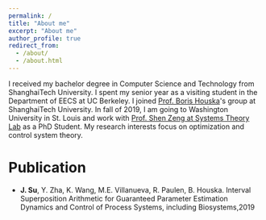 ```yaml
---
permalink: /
title: "About me"
excerpt: "About me"
author_profile: true
redirect_from:
  - /about/
  - /about.html
---
```


I received my bachelor degree in Computer Science and Technology from ShanghaiTech University. I spent my senior year as a visiting student in the Department of EECS at UC Berkeley. I joined [Prof. Boris Houska](http://faculty.sist.shanghaitech.edu.cn/faculty/boris/)'s group at ShanghaiTech University. In fall of 2019, I am going to Washington University in St. Louis and work with [Prof. Shen Zeng at Systems Theory Lab](https://systemstheorylab.wustl.edu/shen-zeng/) as a PhD Student. My research interests focus on optimization and control system theory.

# Publication
- **J. Su**, Y. Zha, K. Wang, M.E. Villanueva, R. Paulen, B. Houska.
Interval Superposition Arithmetic for Guaranteed Parameter Estimation
Dynamics and Control of Process Systems, including Biosystems,2019